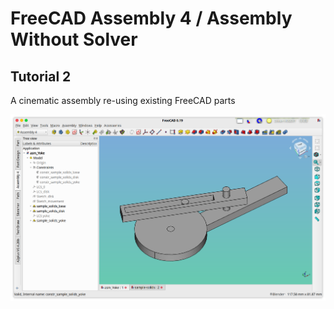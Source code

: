 # FreeCAD Assembly 4 / Assembly Without Solver


## Tutorial 2

A cinematic assembly re-using existing FreeCAD parts

![](media/asm_Yoke.png)



